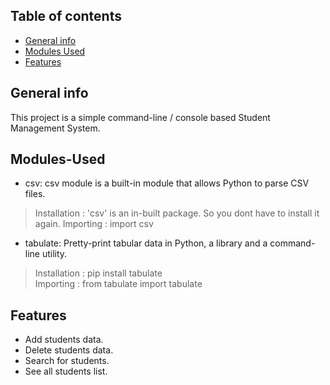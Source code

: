 ## Table of contents
* [General info](#About)
* [Modules Used](#Modules-Used)
* [Features](#Features)

## General info
This project is a simple command-line / console based Student Management System.
	
## Modules-Used
* csv: csv module is a built-in module that allows Python to parse CSV files.  
> Installation : 'csv' is an in-built package. So you dont have to install it again.
> Importing : import csv

* tabulate: Pretty-print tabular data in Python, a library and a command-line utility.
> Installation : pip install tabulate  
> Importing : from tabulate import tabulate

## Features
- Add students data.
- Delete students data.
- Search for students.
- See all students list.

